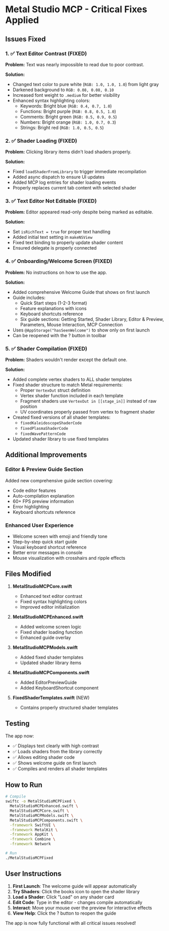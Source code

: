 # Metal Studio MCP - Critical Fixes Applied

## Issues Fixed

### 1. ✅ Text Editor Contrast (FIXED)
**Problem:** Text was nearly impossible to read due to poor contrast.

**Solution:** 
- Changed text color to pure white (`RGB: 1.0, 1.0, 1.0`) from light gray
- Darkened background to `RGB: 0.08, 0.08, 0.10`
- Increased font weight to `.medium` for better visibility
- Enhanced syntax highlighting colors:
  - Keywords: Bright blue (`RGB: 0.4, 0.7, 1.0`)
  - Functions: Bright purple (`RGB: 0.8, 0.5, 1.0`)
  - Comments: Bright green (`RGB: 0.5, 0.9, 0.5`)
  - Numbers: Bright orange (`RGB: 1.0, 0.7, 0.3`)
  - Strings: Bright red (`RGB: 1.0, 0.5, 0.5`)

### 2. ✅ Shader Loading (FIXED)
**Problem:** Clicking library items didn't load shaders properly.

**Solution:**
- Fixed `loadShaderFromLibrary` to trigger immediate recompilation
- Added async dispatch to ensure UI updates
- Added MCP log entries for shader loading events
- Properly replaces current tab content with selected shader

### 3. ✅ Text Editor Not Editable (FIXED)
**Problem:** Editor appeared read-only despite being marked as editable.

**Solution:**
- Set `isRichText = true` for proper text handling
- Added initial text setting in `makeNSView`
- Fixed text binding to properly update shader content
- Ensured delegate is properly connected

### 4. ✅ Onboarding/Welcome Screen (FIXED)
**Problem:** No instructions on how to use the app.

**Solution:**
- Added comprehensive Welcome Guide that shows on first launch
- Guide includes:
  - Quick Start steps (1-2-3 format)
  - Feature explanations with icons
  - Keyboard shortcuts reference
  - Six guide sections: Getting Started, Shader Library, Editor & Preview, Parameters, Mouse Interaction, MCP Connection
- Uses `@AppStorage("hasSeenWelcome")` to show only on first launch
- Can be reopened with the ? button in toolbar

### 5. ✅ Shader Compilation (FIXED)
**Problem:** Shaders wouldn't render except the default one.

**Solution:**
- Added complete vertex shaders to ALL shader templates
- Fixed shader structure to match Metal requirements:
  - Proper `VertexOut` struct definition
  - Vertex shader function included in each template
  - Fragment shaders use `VertexOut in [[stage_in]]` instead of raw position
  - UV coordinates properly passed from vertex to fragment shader
- Created fixed versions of all shader templates:
  - `fixedKaleidoscopeShaderCode`
  - `fixedPlasmaShaderCode`
  - `fixedWavePatternCode`
- Updated shader library to use fixed templates

## Additional Improvements

### Editor & Preview Guide Section
Added new comprehensive guide section covering:
- Code editor features
- Auto-compilation explanation
- 60+ FPS preview information
- Error highlighting
- Keyboard shortcuts reference

### Enhanced User Experience
- Welcome screen with emoji and friendly tone
- Step-by-step quick start guide
- Visual keyboard shortcut reference
- Better error messages in console
- Mouse visualization with crosshairs and ripple effects

## Files Modified

1. **MetalStudioMCPCore.swift**
   - Enhanced text editor contrast
   - Fixed syntax highlighting colors
   - Improved editor initialization

2. **MetalStudioMCPEnhanced.swift**
   - Added welcome screen logic
   - Fixed shader loading function
   - Enhanced guide overlay

3. **MetalStudioMCPModels.swift**
   - Added fixed shader templates
   - Updated shader library items

4. **MetalStudioMCPComponents.swift**
   - Added EditorPreviewGuide
   - Added KeyboardShortcut component

5. **FixedShaderTemplates.swift** (NEW)
   - Contains properly structured shader templates

## Testing

The app now:
- ✅ Displays text clearly with high contrast
- ✅ Loads shaders from the library correctly
- ✅ Allows editing shader code
- ✅ Shows welcome guide on first launch
- ✅ Compiles and renders all shader templates

## How to Run

```bash
# Compile
swiftc -o MetalStudioMCPFixed \
  MetalStudioMCPEnhanced.swift \
  MetalStudioMCPCore.swift \
  MetalStudioMCPModels.swift \
  MetalStudioMCPComponents.swift \
  -framework SwiftUI \
  -framework MetalKit \
  -framework AppKit \
  -framework Combine \
  -framework Network

# Run
./MetalStudioMCPFixed
```

## User Instructions

1. **First Launch**: The welcome guide will appear automatically
2. **Try Shaders**: Click the books icon to open the shader library
3. **Load a Shader**: Click "Load" on any shader card
4. **Edit Code**: Type in the editor - changes compile automatically
5. **Interact**: Move your mouse over the preview for interactive effects
6. **View Help**: Click the ? button to reopen the guide

The app is now fully functional with all critical issues resolved!